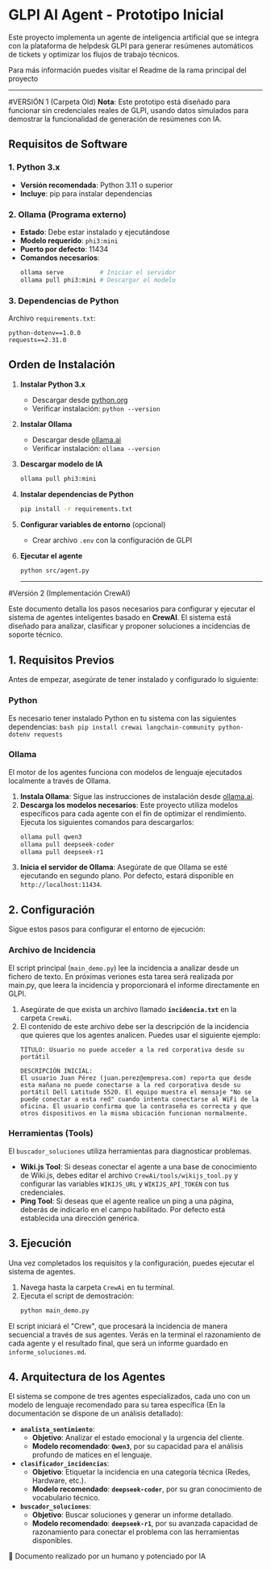 # GLPI AI Agent - Prototipo Inicial

Este proyecto implementa un agente de inteligencia artificial que se integra con la plataforma de helpdesk GLPI para generar resúmenes automáticos de tickets y optimizar los flujos de trabajo técnicos.

Para más información puedes visitar el Readme de la rama principal del proyecto

---
#VERSIÓN 1 (Carpeta Old)
**Nota**: Este prototipo está diseñado para funcionar sin credenciales reales de GLPI, usando datos simulados para demostrar la funcionalidad de generación de resúmenes con IA. 


## Requisitos de Software

### 1. Python 3.x
- **Versión recomendada**: Python 3.11 o superior
- **Incluye**: pip para instalar dependencias

### 2. Ollama (Programa externo)
- **Estado**: Debe estar instalado y ejecutándose
- **Modelo requerido**: `phi3:mini`
- **Puerto por defecto**: 11434
- **Comandos necesarios**:
  ```bash
  ollama serve          # Iniciar el servidor
  ollama pull phi3:mini # Descargar el modelo
  ```

### 3. Dependencias de Python
Archivo `requirements.txt`:
```
python-dotenv==1.0.0
requests==2.31.0
```


## Orden de Instalación

1. **Instalar Python 3.x**
   - Descargar desde [python.org](https://python.org)
   - Verificar instalación: `python --version`

2. **Instalar Ollama**
   - Descargar desde [ollama.ai](https://ollama.ai)
   - Verificar instalación: `ollama --version`

3. **Descargar modelo de IA**
   ```bash
   ollama pull phi3:mini
   ```

4. **Instalar dependencias de Python**
   ```bash
   pip install -r requirements.txt
   ```

5. **Configurar variables de entorno** (opcional)
   - Crear archivo `.env` con la configuración de GLPI

6. **Ejecutar el agente**
   ```bash
   python src/agent.py
   ```

   ---
#Versión 2 (Implementación CrewAI)

Este documento detalla los pasos necesarios para configurar y ejecutar el sistema de agentes inteligentes basado en **CrewAI**. El sistema está diseñado para analizar, clasificar y proponer soluciones a incidencias de soporte técnico.

## 1\. Requisitos Previos

Antes de empezar, asegúrate de tener instalado y configurado lo siguiente:

### Python

Es necesario tener instalado Python en tu sistema con las siguientes dependencias:
    ```bash
    pip install crewai langchain-community python-dotenv requests
    ```
### Ollama

El motor de los agentes funciona con modelos de lenguaje ejecutados localmente a través de Ollama.

1.  **Instala Ollama**: Sigue las instrucciones de instalación desde [ollama.ai](https://ollama.ai).
2.  **Descarga los modelos necesarios**: Este proyecto utiliza modelos específicos para cada agente con el fin de optimizar el rendimiento. Ejecuta los siguientes comandos para descargarlos:
    ```bash
    ollama pull qwen3
    ollama pull deepseek-coder
    ollama pull deepseek-r1
    ```
3.  **Inicia el servidor de Ollama**: Asegúrate de que Ollama se esté ejecutando en segundo plano. Por defecto, estará disponible en `http://localhost:11434`.

## 2\. Configuración

Sigue estos pasos para configurar el entorno de ejecución:

### Archivo de Incidencia

El script principal (`main_demo.py`) lee la incidencia a analizar desde un fichero de texto. En próximas veriones esta tarea será realizada por main.py, que leera la incidencia y proporcionará el informe directamente en GLPI.

1.  Asegúrate de que exista un archivo llamado **`incidencia.txt`** en la carpeta `CrewAi`.
2.  El contenido de este archivo debe ser la descripción de la incidencia que quieres que los agentes analicen. Puedes usar el siguiente ejemplo:
    ```
    TÍTULO: Usuario no puede acceder a la red corporativa desde su portátil

    DESCRIPCIÓN INICIAL:
    El usuario Juan Pérez (juan.perez@empresa.com) reporta que desde esta mañana no puede conectarse a la red corporativa desde su portátil Dell Latitude 5520. El equipo muestra el mensaje "No se puede conectar a esta red" cuando intenta conectarse al WiFi de la oficina. El usuario confirma que la contraseña es correcta y que otros dispositivos en la misma ubicación funcionan normalmente.
    ```

### Herramientas (Tools)

El `buscador_soluciones` utiliza herramientas para diagnosticar problemas.

  * **Wiki.js Tool**: Si deseas conectar el agente a una base de conocimiento de Wiki.js, debes editar el archivo `CrewAi/tools/wikijs_tool.py` y configurar las variables `WIKIJS_URL` y `WIKIJS_API_TOKEN` con tus credenciales.
  * **Ping Tool**: Si deseas que el agente realice un ping a una página, deberás de indicarlo en el campo habilitado. Por defecto está establecida una dirección genérica.

## 3\. Ejecución

Una vez completados los requisitos y la configuración, puedes ejecutar el sistema de agentes.

1.  Navega hasta la carpeta `CrewAi` en tu terminal.
2.  Ejecuta el script de demostración:
    ```bash
    python main_demo.py
    ```

El script iniciará el "Crew", que procesará la incidencia de manera secuencial a través de sus agentes. Verás en la terminal el razonamiento de cada agente y el resultado final, que será un informe guardado en `informe_soluciones.md`.

## 4\. Arquitectura de los Agentes

El sistema se compone de tres agentes especializados, cada uno con un modelo de lenguaje recomendado para su tarea específica (En la documentación se dispone de un análisis detallado):

  * **`analista_sentimiento`**:
      * **Objetivo**: Analizar el estado emocional y la urgencia del cliente.
      * **Modelo recomendado**: **`Qwen3`**, por su capacidad para el análisis profundo de matices en el lenguaje.
  * **`clasificador_incidencias`**:
      * **Objetivo**: Etiquetar la incidencia en una categoría técnica (Redes, Hardware, etc.).
      * **Modelo recomendado**: **`deepseek-coder`**, por su gran conocimiento de vocabulario técnico.
  * **`buscador_soluciones`**:
      * **Objetivo**: Buscar soluciones y generar un informe detallado.
      * **Modelo recomendado**: **`deepseek-r1`**, por su avanzada capacidad de razonamiento para conectar el problema con las herramientas disponibles.


🧠 Documento realizado por un humano y potenciado por IA
